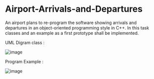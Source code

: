 # Airport-Arrivals-and-Departures
An airport plans to re-program the software showing arrivals and departures in an object-oriented programming style in C++. In this task classes and an example as a first prototype shall be implemented.


UML Digram class : 


![image](https://user-images.githubusercontent.com/29509292/140306703-c4c75c42-cca3-481c-a0e1-d3ba40c561e3.png)



Program Example : 


![image](https://user-images.githubusercontent.com/29509292/140306794-e5b025f8-3dd9-4d5d-9e9b-8240b14a616d.png)

